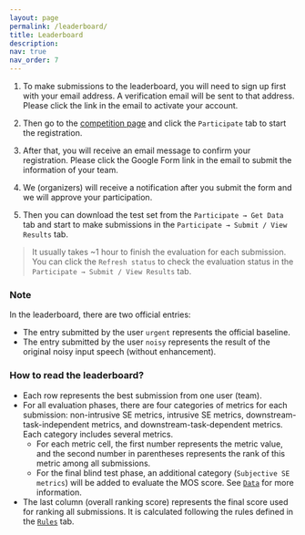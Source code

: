 ```yaml
---
layout: page
permalink: /leaderboard/
title: Leaderboard
description:  
nav: true
nav_order: 7
---
```


<!--
The blind test leaderboard has been closed since the challenge has completed. The final results can be found at https://urgent-challenge.com/competitions/5#final_results.

<del>The blind test leaderboard is now live at [https://urgent-challenge.com](https://urgent-challenge.com/).</del>

-->

1. To make submissions to the leaderboard, you will need to sign up first with your email address. A verification email will be sent to that address. Please click the link in the email to activate your account.

2. Then go to the [competition page](https://urgent-challenge.com/competitions/13) and click the `Participate` tab to start the registration.

3. After that, you will receive an email message to confirm your registration. Please click the Google Form link in the email to submit the information of your team.

4. We (organizers) will receive a notification after you submit the form and we will approve your participation.

5. Then you can download the test set from the `Participate → Get Data` tab and start to make submissions in the `Participate → Submit / View Results` tab.
> It usually takes ~1 hour to finish the evaluation for each submission. You can click the `Refresh status` to check the evaluation status in the `Participate → Submit / View Results` tab.

### Note

In the leaderboard, there are two official entries:
  * The entry submitted by the user `urgent` represents the official baseline.
  * The entry submitted by the user `noisy` represents the result of the original noisy input speech (without enhancement).

### How to read the leaderboard?

  * Each row represents the best submission from one user (team).
  * For all evaluation phases, there are four categories of metrics for each submission: non-intrusive SE metrics, intrusive SE metrics, downstream-task-independent metrics, and downstream-task-dependent metrics. Each category includes several metrics.
      * For each metric cell, the first number represents the metric value, and the second number in parentheses represents the rank of this metric among all submissions.
      * For the final blind test phase, an additional category (`Subjective SE metrics`) will be added to evaluate the MOS score. See [`Data`](/urgent2025/data) for more information.
  * The last column (overall ranking score) represents the final score used for ranking all submissions. It is calculated following the rules defined in the [`Rules`](/urgent2025/rules) tab.
